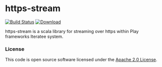 
# https-stream

[![Build Status](https://travis-ci.org/hmrc/https-stream.svg?branch=master)](https://travis-ci.org/hmrc/https-stream) [ ![Download](https://api.bintray.com/packages/hmrc/releases/https-stream/images/download.svg) ](https://bintray.com/hmrc/releases/https-stream/_latestVersion)

https-stream is a scala library for streaming over https within Play frameworks Iteratee system.

### License

This code is open source software licensed under the [Apache 2.0 License]("http://www.apache.org/licenses/LICENSE-2.0.html").
    
